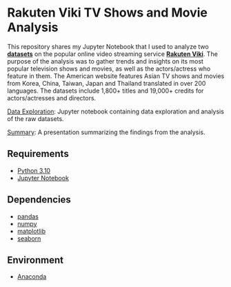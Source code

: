 # Rakuten Viki TV Shows and Movie Analysis

This repository shares my Jupyter Notebook that I used to analyze two **[datasets](https://www.kaggle.com/datasets/victorsoeiro/rakuten-tv-dramas-and-movies)** on the popular online video streaming service **[Rakuten Viki](https://www.viki.com/)**. The purpose of the analysis was to gather trends and insights on its most popular television shows and movies, as well as the actors/actress who feature in them. The American website features Asian TV shows and movies from Korea, China, Taiwan, Japan and Thailand translated in over 200 languages. The datasets include 1,800+ titles and 19,000+ credits for actors/actresses and directors. 

[Data Exploration](https://github.com/JenniferFell1/rakuten_viki/blob/1211011ff530287f4a8ae33fe247daa0d2bcefcd/Rakuten.ipynb): Jupyter notebook containing data exploration and analysis of the raw datasets.

[Summary](file:///Users/jennyai/Downloads/SlideMembers_UltimatePitchDeckKeynotemac_KW_4639/index.html): A presentation summarizing the findings from the analysis.


## Requirements
- [Python 3.10](https://www.python.org/)
- [Jupyter Notebook](https://jupyter.org/)

## Dependencies
- [pandas](https://pandas.pydata.org/)
- [numpy](https://numpy.org/)
- [matplotlib](https://matplotlib.org/)
- [seaborn](https://seaborn.pydata.org/)

## Environment
- [Anaconda](https://www.anaconda.com/)
